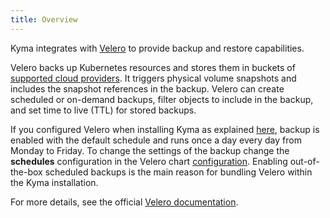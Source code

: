 ```yaml
---
title: Overview
---
```


Kyma integrates with [Velero](https://github.com/heptio/velero/) to provide backup and restore capabilities.

Velero backs up Kubernetes resources and stores them in buckets of [supported cloud providers](https://velero.io/docs/v1.2.0/supported-providers/). It triggers physical volume snapshots and includes the snapshot references in the backup. Velero can create scheduled or on-demand backups, filter objects to include in the backup, and set time to live (TTL) for stored backups.

If you configured Velero when installing Kyma as explained [here](/components/backup/#installation-installation), backup is enabled with the default schedule and runs once a day every day from Monday to Friday. To change the settings of the backup change the **schedules** configuration in the Velero chart [configuration](/components/backup/#configuration-velero-chart). Enabling out-of-the-box scheduled backups is the main reason for bundling Velero within the Kyma installation.

For more details, see the official [Velero documentation](https://velero.io/docs/v1.2.0).

